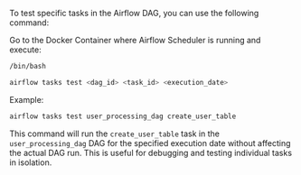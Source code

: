 To test specific tasks in the Airflow DAG, you can use the following command:

Go to the Docker Container where Airflow Scheduler is running and execute:

```bash
/bin/bash
```

```bash
airflow tasks test <dag_id> <task_id> <execution_date>
```

Example:

```bash
airflow tasks test user_processing_dag create_user_table
``` 

This command will run the `create_user_table` task in the `user_processing_dag` DAG for the specified execution date without affecting the actual DAG run. This is useful for debugging and testing individual tasks in isolation.